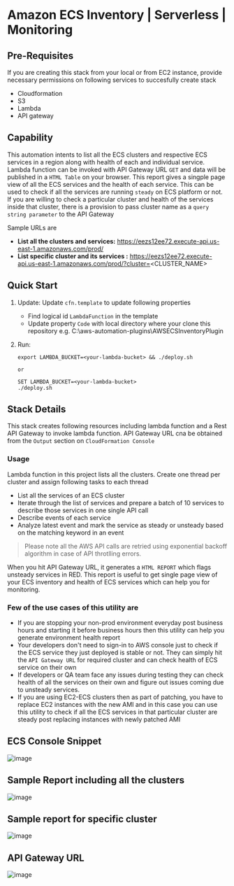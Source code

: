 # Amazon ECS Inventory | Serverless | Monitoring

## Pre-Requisites
If you are creating this stack from your local or from EC2 instance, provide necessary permissions on following services to succesfully create stack
- Cloudformation
- S3
- Lambda
- API gateway


## Capability
This automation intents to list all the ECS clusters and respective ECS services in a region along with health of each and individual service. Lambda function can be invoked with API Gateway URL `GET` and data will be published in a `HTML Table` on your browser. This report gives a singple page view of all the ECS services and the health of each service. This can be used to check if all the services are running `steady` on ECS platform or not. If you are willing to check a particular cluster and health of the services inside that cluster, there is a provision to pass cluster name as a `query string parameter` to the API Gateway

Sample URLs are
- **List all the clusters and services:** https://eezs12ee72.execute-api.us-east-1.amazonaws.com/prod/
- **List specific cluster and its services :** https://eezs12ee72.execute-api.us-east-1.amazonaws.com/prod/?cluster=<CLUSTER_NAME>



## Quick Start

1. Update:
    Update `cfn.template` to update following properties
    - Find logical id `LambdaFunction` in the template
    - Update property `Code` with local directory where your clone this repository e.g. C:\aws-automation-plugins\AWSECSInventoryPlugin


2. Run:

       export LAMBDA_BUCKET=<your-lambda-bucket> && ./deploy.sh
    
       or 
    
       SET LAMBDA_BUCKET=<your-lambda-bucket>
       ./deploy.sh



## Stack Details

This stack creates following resources including lambda function and a Rest API Gateway to invoke lambda function. API Gateway URL cna be obtained from the `Output` section on `CloudFormation Console`


### Usage

Lambda function in this project lists all the clusters. Create one thread per cluster and assign following tasks to each thread
-  List all the services of an ECS cluster
- Iterate through the list of services and prepare a batch of 10 services to describe those services in one single API call
- Describe events of each service
- Analyze latest event and mark the service as steady or unsteady based on the matching keyword in an event

> Please note all the AWS API calls are retried using exponential backoff algorithm in case of API throtlling errors.

When you hit API Gateway URL, it generates a `HTML REPORT` which flags unsteady services in RED. This report is useful to get single page view of your ECS inventory and health of ECS services which can help you for monitoring.


### Few of the use cases of this utility are
- If you are stopping your non-prod environment everyday post business hours and starting it before business hours then this utility can help you generate environment health report
- Your developers don't need to sign-in to AWS console just to check if the ECS service they just deployed is stable or not. They can simply hit the `API Gateway URL` for required cluster and can check health of ECS service on their own
- If developers or QA team face any issues during testing they can check health of all the services on their own and figure out issues coming due to unsteady services.
- If you are using EC2-ECS clusters then as part of patching, you have to replace EC2 instances with the new AMI and in this case you can use this utility to check if all the ECS services in that particular cluster are steady post replacing instances with newly patched AMI


## ECS Console Snippet
![image](https://user-images.githubusercontent.com/11420765/138160276-9a5be90c-ac4f-47d5-b801-287525eb2c4b.png)


## Sample Report including all the clusters
![image](https://user-images.githubusercontent.com/11420765/138161391-d166db5f-820e-4851-a042-5d467e1becf8.png)


## Sample report for specific cluster
![image](https://user-images.githubusercontent.com/11420765/138161700-d5e125ab-e66e-47d3-8319-ac94bd045d91.png)


## API Gateway URL
![image](https://user-images.githubusercontent.com/11420765/138163821-435b425b-275a-4d44-a738-f5e36e5bcb72.png)
